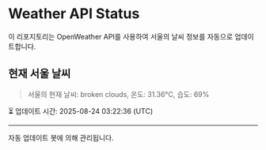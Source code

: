 
# Weather API Status

이 리포지토리는 OpenWeather API를 사용하여 서울의 날씨 정보를 자동으로 업데이트합니다.

## 현재 서울 날씨
> 서울의 현재 날씨: broken clouds, 온도: 31.36°C, 습도: 69%

⏳ 업데이트 시간: 2025-08-24 03:22:36 (UTC)

---
자동 업데이트 봇에 의해 관리됩니다.

